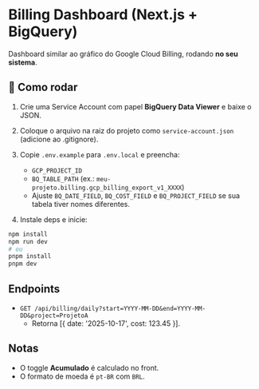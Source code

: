 # Billing Dashboard (Next.js + BigQuery)

Dashboard similar ao gráfico do Google Cloud Billing, rodando **no seu sistema**.

## 🚀 Como rodar

1) Crie uma Service Account com papel **BigQuery Data Viewer** e baixe o JSON.
2) Coloque o arquivo na raiz do projeto como `service-account.json` (adicione ao .gitignore).
3) Copie `.env.example` para `.env.local` e preencha:
   - `GCP_PROJECT_ID`
   - `BQ_TABLE_PATH` (ex.: `meu-projeto.billing.gcp_billing_export_v1_XXXX`)
   - Ajuste `BQ_DATE_FIELD`, `BQ_COST_FIELD` e `BQ_PROJECT_FIELD` se sua tabela tiver nomes diferentes.

4) Instale deps e inicie:
```bash
npm install
npm run dev
# ou
pnpm install
pnpm dev
```

## Endpoints

- `GET /api/billing/daily?start=YYYY-MM-DD&end=YYYY-MM-DD&project=ProjetoA`
  - Retorna [{ date: '2025-10-17', cost: 123.45 }].

## Notas
- O toggle **Acumulado** é calculado no front.
- O formato de moeda é `pt-BR` com `BRL`.
